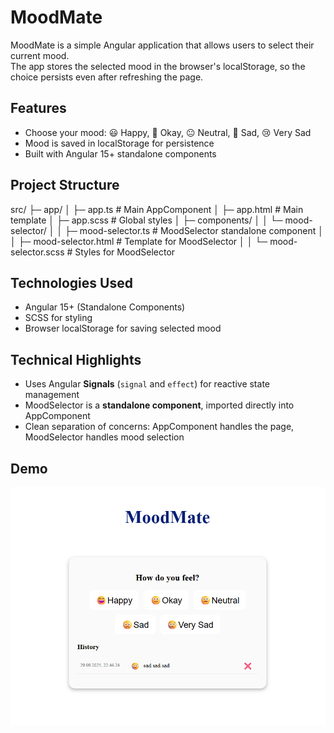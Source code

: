 # MoodMate

MoodMate is a simple Angular application that allows users to select their current mood.  
The app stores the selected mood in the browser's localStorage, so the choice persists even after refreshing the page.

## Features

- Choose your mood: 😃 Happy, 🙂 Okay, 😐 Neutral, 🙁 Sad, 😢 Very Sad  
- Mood is saved in localStorage for persistence  
- Built with Angular 15+ standalone components  

## Project Structure

src/
├─ app/
│ ├─ app.ts # Main AppComponent
│ ├─ app.html # Main template
│ ├─ app.scss # Global styles
│ ├─ components/
│ │ └─ mood-selector/
│ │ ├─ mood-selector.ts # MoodSelector standalone component
│ │ ├─ mood-selector.html # Template for MoodSelector
│ │ └─ mood-selector.scss # Styles for MoodSelector

## Technologies Used

- Angular 15+ (Standalone Components)  
- SCSS for styling  
- Browser localStorage for saving selected mood  

## Technical Highlights

- Uses Angular **Signals** (`signal` and `effect`) for reactive state management  
- MoodSelector is a **standalone component**, imported directly into AppComponent  
- Clean separation of concerns: AppComponent handles the page, MoodSelector handles mood selection  

## Demo

![Screenshot of MoodMate web app](MoodMate.png)